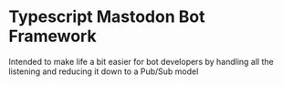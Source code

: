 # Typescript Mastodon Bot Framework

Intended to make life a bit easier for bot developers by handling all the listening and reducing it down to a Pub/Sub model
